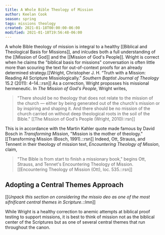 ```yaml
---
title: A Whole Bible Theology of Mission
author: Keelan Cook
season: spring
tags: missions theology
created: 2021-01-18T00:00:00-06:00
modified: 2021-01-18T19:56:48-06:00
---
```


A whole Bible theology of mission is integral to a healthy [[Biblical and Theological Basis for Missions]], and inlcudes both a full understanding of the [[Mission of God]] and the [[Mission of God's People]]. Wright is correct when he claims the "biblical basis for missions" conversation is often little more than scouring the text for out-of-context proofs for an already determined strategy.[[Wright, Christopher J. H. “Truth with a Mission: Reading All Scripture Missiologically.” *Southern Baptist Journal of Theology* 15.2 (2011): 4–14.::rsn]]  As a correction, Wright proposses his missional hermeneutic. In *The Mission of God's People*, Wright writes,
>"There should be no theology that does not relate to the mission of the church — either by being generated out of the church's mission or by inspiring and shaping it. And there should be no mission of the church carried on without deep theological roots in the soil of the Bible." [[The Mission of God's People (Wright, 2010)::rsn]]

This is in accordance with the Martin Kahler quote made famous by David Bosch in *Transforming Mission*, "Mission is the mother of theology."[[Transforming Mission (Bosch, 1991).::rsn]] Indeed, Ott, Strauss, and Tennent in their theology of mission text, *Encountering Theology of Mission*, claim, 
>"The Bible is from start to finish a missionary book," begins Ott, Strauss, and Tennet's Encountering Theology of Mission.[[Encountering Theology of Mission (Ott), loc. 535.::rsn]]

## Adopting a Central Themes Approach
[[*Unpack this section on considering the *missio deo* as one of the most sifnificant central themes in Scripture.*::lmn]]

While Wright is a healthy correction to anemic attempts at biblical proof testing to support missions, it is best to think of mission not as the biblical center of the Scriptures but as one of several central themes that run throughout the canon. 

